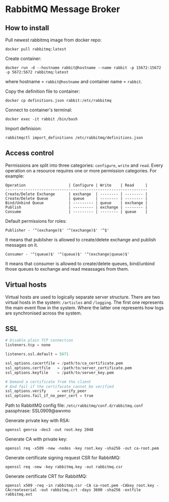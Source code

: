 # RabbitMQ Message Broker

## How to install
Pull newest rabbitmq image from docker repo:
```
docker pull rabbitmq:latest
```

Create container:
```
docker run -d --hostname rabbit@hostname --name rabbit -p 15672:15672 -p 5672:5672 rabbitmq:latest
```
where hostname = `rabbit@hostname` and container name = `rabbit`.

Copy the definition file to container:
```
docker cp definitions.json rabbit:/etc/rabbitmq
```

Connect to container's terminal:
```
docker exec -it rabbit /bin/bash
```

Import definision:
```
rabbitmqctl import_definitions /etc/rabbitmq/definitions.json
```

## Access control
Permissions are split into three categories: `configure`, `write` and `read`. Every operation on a resource requires one or more permission categories. For example:
```
Operation                   | Configure | Write    | Read     |
---------------------------------------------------------------
Create/Delete Exchange      | exchange  | -------- | -------- |
Create/Delete Queue         | queue     | -------- | -------- |
Bind/Unbind Queue           | --------- | queue    | exchange |
Publish                     | --------- | exchange | -------- |
Consume                     | --------- | -------- | queue    |
```
Default permissions for roles:
```
Publisher - '^(exchange)$' '^(exchange)$' '^$'
```
It means that publisher is allowed to create/delete exchange and publish messages on it.
```
Consumer - '^(queue)$' '^(queue)$' '^(exchange|queue)$'
```
It means that consumer is allowed to create/delete queues, bind/unbind those queues to exchange and read meassages from them.

## Virtual hosts
Virtual hosts are used to logically separate server structure. There are two virtual hosts in the system: `/articles` and `/logging`. The first one represents the main event flow in the system. Where the latter one represents how logs are synchronised across the system.

## SSL
```python
# Disable plain TCP connection
listeners.tcp = none

listeners.ssl.default = 5671

ssl_options.cacertfile = /path/to/ca_certificate.pem
ssl_options.certfile   = /path/to/server_certificate.pem
ssl_options.keyfile    = /path/to/server_key.pem

# Demand a certificate from the client
# And fail if the certifacate cannot be verified
ssl_options.verify     = verify_peer
ssl_options.fail_if_no_peer_cert = true
```

Path to RabbitMQ config file: `/etc/rabbitmq/conf.d/rabbitmq.conf`
passphrase: SSL0909@awvmo

Generate private key with RSA:
```
openssl genrsa -des3 -out root.key 2048
```

Generate CA with private key:
```
openssl req -x509 -new -nodes -key root.key -sha256 -out ca-root.pem
```

Generate certificate signing request CSR for RabbitMQ:
```
openssl req -new -key rabbitmq.key -out rabbitmq.csr
```

Generate certificate CRT for RabbitMQ:
```
openssl x509 -req -in rabbitmq.csr -CA ca-root.pem -CAkey root.key -CAcreateserial -out rabbitmq.crt -days 3600 -sha256 -extfile rabbitmq.ext
```